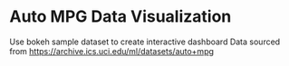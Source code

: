 # Auto MPG Data Visualization

Use bokeh sample dataset to create interactive dashboard
Data sourced from <https://archive.ics.uci.edu/ml/datasets/auto+mpg>

